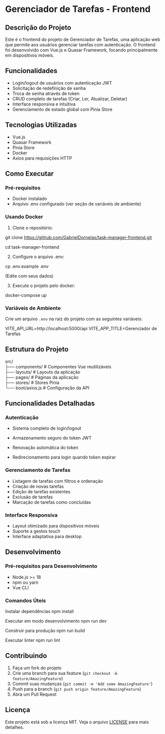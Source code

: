 # Gerenciador de Tarefas - Frontend

## Descrição do Projeto

Este é o frontend do projeto de Gerenciador de Tarefas, uma aplicação web que permite aos usuários gerenciar tarefas com autenticação. O frontend foi desenvolvido com Vue.js e Quasar Framework, focando principalmente em dispositivos móveis.

## Funcionalidades

- Login/logout de usuários com autenticação JWT
- Solicitação de redefinição de senha
- Troca de senha através de token
- CRUD completo de tarefas (Criar, Ler, Atualizar, Deletar)
- Interface responsiva e intuitiva
- Gerenciamento de estado global com Pinia Store

## Tecnologias Utilizadas

- Vue.js
- Quasar Framework
- Pinia Store
- Docker
- Axios para requisições HTTP

## Como Executar

### Pré-requisitos

- Docker instalado
- Arquivo .env configurado (ver seção de variáveis de ambiente)

### Usando Docker

1. Clone o repositório:

git clone https://github.com/GabrielDornelas/task-manager-frontend.git

cd task-manager-frontend

2. Configure o arquivo .env:

cp .env.example .env

(Edite com seus dados)

3. Execute o projeto pelo docker:

docker-compose up

### Variáveis de Ambiente

Crie um arquivo `.env` na raiz do projeto com as seguintes variáveis:

VITE_API_URL=http://localhost:5000/api
VITE_APP_TITLE=Gerenciador de Tarefas

## Estrutura do Projeto

src/<br>
├── components/ # Componentes Vue reutilizáveis<br>
├── layouts/ # Layouts da aplicação<br>
├── pages/ # Páginas da aplicação<br>
├── stores/ # Stores Pinia<br>
└── boot/axios.js # Configuração da API<br>

## Funcionalidades Detalhadas

### Autenticação

- Sistema completo de login/logout

- Armazenamento seguro do token JWT
- Renovação automática do token
- Redirecionamento para login quando token expirar

### Gerenciamento de Tarefas

- Listagem de tarefas com filtros e ordenação
- Criação de novas tarefas
- Edição de tarefas existentes
- Exclusão de tarefas
- Marcação de tarefas como concluídas

### Interface Responsiva

- Layout otimizado para dispositivos móveis
- Suporte a gestos touch
- Interface adaptativa para desktop

## Desenvolvimento

### Pré-requisitos para Desenvolvimento

- Node.js >= 18
- npm ou yarn
- Vue CLI

### Comandos Úteis

Instalar dependências
npm install

Executar em modo desenvolvimento
npm run dev

Construir para produção
npm run build

Executar linter
npm run lint

## Contribuindo

1. Faça um fork do projeto
2. Crie uma branch para sua feature (`git checkout -b feature/AmazingFeature`)
3. Commit suas mudanças (`git commit -m 'Add some AmazingFeature'`)
4. Push para a branch (`git push origin feature/AmazingFeature`)
5. Abra um Pull Request

## Licença

Este projeto está sob a licença MIT. Veja o arquivo [LICENSE](LICENSE) para mais detalhes.
